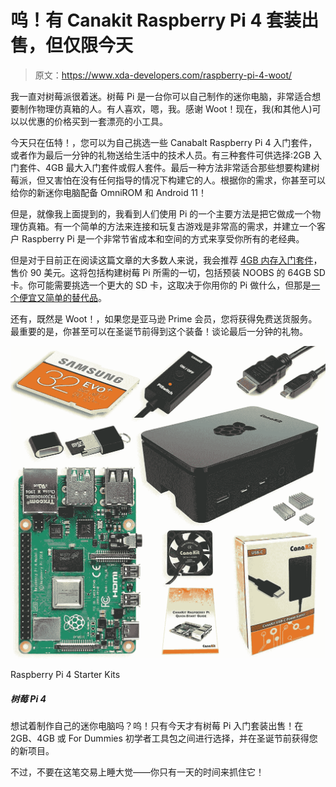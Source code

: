# 呜！有 Canakit Raspberry Pi 4 套装出售，但仅限今天

> 原文：<https://www.xda-developers.com/raspberry-pi-4-woot/>

我一直对树莓派很着迷。树莓 Pi 是一台你可以自己制作的迷你电脑，非常适合想要制作物理仿真箱的人。有人喜欢，嗯，我。感谢 Woot！现在，我(和其他人)可以以优惠的价格买到一套漂亮的小工具。

今天只在伍特！，您可以为自己挑选一些 Canabalt Raspberry Pi 4 入门套件，或者作为最后一分钟的礼物送给生活中的技术人员。有三种套件可供选择:2GB 入门套件、4GB 最大入门套件或假人套件。最后一种方法非常适合那些想要构建树莓派，但又害怕在没有任何指导的情况下构建它的人。根据你的需求，你甚至可以给你的新迷你电脑配备 OmniROM 和 Android 11！

但是，就像我上面提到的，我看到人们使用 Pi 的一个主要方法是把它做成一个物理仿真箱。有一个简单的方法来连接和玩复古游戏是非常高的需求，并建立一个客户 Raspberry Pi 是一个非常节省成本和空间的方式来享受你所有的老经典。

但是对于目前正在阅读这篇文章的大多数人来说，我会推荐 [4GB 内存入门套件](https://computers.woot.com/offers/canakit-raspberry-pi-4-4gb-starter-max)，售价 90 美元。这将包括构建树莓 Pi 所需的一切，包括预装 NOOBS 的 64GB SD 卡。你可能需要挑选一个更大的 SD 卡，这取决于你用你的 Pi 做什么，但那是[一个便宜又简单的替代品](https://www.amazon.com/dp/B0758NHWS8?tag=xda-boaksu0-20&ascsubtag=UUxdaUeUpU31047&asc_refurl=https%3A%2F%2Fwww.xda-developers.com%2Fraspberry-pi-4-woot%2F&asc_campaign=Short-Term)。

还有，既然是 Woot！，如果您是亚马逊 Prime 会员，您将获得免费送货服务。最重要的是，你甚至可以在圣诞节前得到这个装备！谈论最后一分钟的礼物。

 <picture>![Looking to try your hand at building your own mini-computer? Woot! has Raspberry Pi Starter Kits on sale for today only! Pick between the 2GB, 4GB, or For Dummies starter kit and get your new project in before Christmas.](img/0fb55bf886ff503b00f4108e92bc997b.png)</picture> 

Raspberry Pi 4 Starter Kits

##### 树莓 Pi 4

想试着制作自己的迷你电脑吗？呜！只有今天才有树莓 Pi 入门套装出售！在 2GB、4GB 或 For Dummies 初学者工具包之间进行选择，并在圣诞节前获得您的新项目。

不过，不要在这笔交易上睡大觉——你只有一天的时间来抓住它！